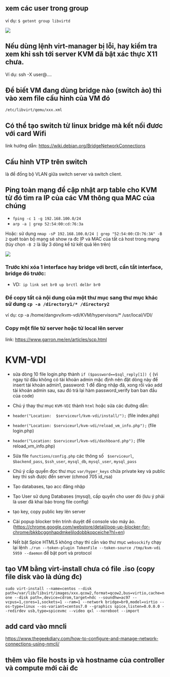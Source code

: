 ## xem các user trong group
ví dụ:
`$ getent group libvirtd`

<img src="https://i.imgur.com/mio2R9i.png">

## Nếu dùng lệnh virt-manager bị lỗi, hay kiểm tra xem khi ssh tới server KVM đã bật xác thực X11 chưa.
Ví dụ: ssh -X user@....

## Để biết VM đang dùng bridge nào (switch ảo) thì vào xem file cấu hình của VM đó 
`/etc/libvirt/qemu/xxx.xml`
## Có thể tạo switch từ linux bridge mà kết nối đươc với card Wifi
link hướng dẫn: https://wiki.debian.org/BridgeNetworkConnections

## Cấu hình VTP trên switch
là để đồng bộ VLAN giữa switch server và switch client. 

## Ping toàn mạng để cập nhật arp table cho KVM từ đó tìm ra IP của các VM thông qua MAC của chúng
- `fping -c 1 -g 192.168.100.0/24`
- `arp -a | grep 52:54:00:cd:76:3a`

Hoặc: sử dụng `nmap -sP 192.168.100.0/24 | grep "52:54:00:CD:76:3A" -B 2` quét toàn bộ mạng sẽ show ra đc IP và MAC của tất cả host trong mạng (tùy chọn `-B 2` là lấy 3 dòng kể từ kết quả lên trên)

<img src="https://i.imgur.com/tTfrdKJ.png">

### Trước khi xóa 1 interface hay bridge với brctl, cần tắt interface, bridge đó trước: 
- VD: 
  `ip link set br0 up`
  `brctl delbr br0`

### Để copy tất cả nội dung của một thư mục sang thư mục khác sử dung `cp -a /directory1/* /directory2`
ví dụ:  cp -a /home/dangvv/kvm-vdi/KVM/hypervisors/* /usr/local/VDI/

### Copy một file từ server hoặc từ local lên server
link: https://www.garron.me/en/articles/scp.html 








# KVM-VDI
- sửa dòng 10 file login.php thành `if ($password==$sql_reply[1]) {` (vì ngay từ đầu không có tài khoản admin mặc định nên đặt dòng này để insert tài khoản admin1, password: 1 để đăng nhập đã, xong rồi vào add tài khoản admin sau, sau đó trả lại hàm password_verify ban ban đầu của code)

- Chú ý thay thư mục `KVM-VDI` thành `html` hoặc sửa các đường dẫn:
 - `header("Location:  $serviceurl/kvm-vdi/install/");` (file index.php)
 - `header("Location: $serviceurl/kvm-vdi/reload_vm_info.php");` (file login.php)
 - `header("Location: $serviceurl/kvm-vdi/dashboard.php");` (file reload_vm_info.php)
- Sửa file `functions/config.php` các thông số   `$serviceurl`, `$backend_pass`, `$ssh_user`, `mysql_db`, `mysql_user`, `mysql_pass`
- Chú ý cấp quyền đọc thư mục `var/hyper_keys` chứa private key và public key thì ssh được đển server (chmod 705 id_rsa)
- Tạo databases, tạo acc đăng nhập
- Tạo User sử dụng Databases (mysql), cấp quyền cho user đó (lưu ý phải là user đã khai báo trong file config)
- tạo key, copy public key lên server
- Cài popup blocker trên trình duyệt để console vào máy ảo. (https://chrome.google.com/webstore/detail/pop-up-blocker-for-chrome/bkkbcggnhapdmkeljlodobbkopceiche?hl=en)
- Nết bật Spice HTML5 không chạy thì cần vào thư mục `websockify` chạy lại lệnh `./run --token-plugin TokenFile --token-source /tmp/kvm-vdi 5959 --daemon` để bật port và protocol

## tạo VM bằng virt-install chưa có file .iso (copy file disk vào là dúng đc)
`sudo virt-install --name=centos --disk path=/var/lib/libvirt/images/xxx.qcow2,format=qcow2,bus=virtio,cache=none --disk path=,device=cdrom,target=hdc --soundhw=ac97 --vcpus=1,cores=1,sockets=1 --ram=1 --network bridge=br0,model=virtio --os-type=linux --os-variant=centos7.0 --graphics spice,listen=0.0.0.0 --redirdev usb,type=spicevmc --video qxl --noreboot --import`

## add card vào mncli
https://www.thegeekdiary.com/how-to-configure-and-manage-network-connections-using-nmcli/

## thêm vào file hosts ip và hostname của controller và compute mới cài đc

